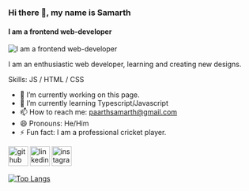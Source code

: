 ### Hi there 👋, my name is Samarth
#### I am a frontend web-developer
![I am a frontend web-developer](https://media.licdn.com/dms/image/D5616AQGxMkM-ayUIkw/profile-displaybackgroundimage-shrink_350_1400/0/1709607993033?e=1715212800&v=beta&t=grRpAKZ0qe-GeMhB-HNquhpT18Tzllu04yP6PHv3oUU)

I am an enthusiastic web developer, learning and creating new designs.

Skills: JS / HTML / CSS

- 🔭 I’m currently working on this page. 
- 🌱 I’m currently learning Typescript/Javascript 
- 📫 How to reach me: paarthsamarth@gmail.com 
- 😄 Pronouns: He/Him 
- ⚡ Fun fact: I am a professional cricket player. 


[<img src='https://cdn.jsdelivr.net/npm/simple-icons@3.0.1/icons/github.svg' alt='github' height='40'>](https://github.com/SamarthShukla17)  [<img src='https://cdn.jsdelivr.net/npm/simple-icons@3.0.1/icons/linkedin.svg' alt='linkedin' height='40'>](https://www.linkedin.com/in/https://www.linkedin.com/in/samarth-shukla-9770462a4//)  [<img src='https://cdn.jsdelivr.net/npm/simple-icons@3.0.1/icons/instagram.svg' alt='instagram' height='40'>](https://www.instagram.com/samarthwkb17/)  

[![Top Langs](https://github-readme-stats.vercel.app/api/top-langs/?username=SamarthShukla17)](https://github.com/anuraghazra/github-readme-stats)

